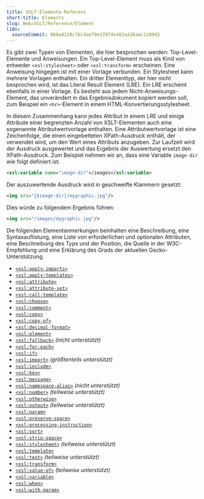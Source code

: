 ```yaml
---
title: XSLT-Elemente-Referenz
short-title: Elements
slug: Web/XSLT/Reference/Element
l10n:
  sourceCommit: 968a8128c76cdae79e17d74e482a426aec1189d2
---
```


Es gibt zwei Typen von Elementen, die hier besprochen werden: Top-Level-Elemente und Anweisungen. Ein Top-Level-Element muss als Kind von entweder `<xsl:stylesheet>` oder `<xsl:transform>` erscheinen. Eine Anweisung hingegen ist mit einer Vorlage verbunden. Ein Stylesheet kann mehrere Vorlagen enthalten. Ein dritter Elementtyp, der hier nicht besprochen wird, ist das Literal Result Element (LRE). Ein LRE erscheint ebenfalls in einer Vorlage. Es besteht aus jedem Nicht-Anweisungs-Element, das unverändert in das Ergebnisdokument kopiert werden soll, zum Beispiel ein `<hr>`-Element in einem HTML-Konvertierungsstylesheet.

In diesem Zusammenhang kann jedes Attribut in einem LRE und einige Attribute einer begrenzten Anzahl von XSLT-Elementen auch eine sogenannte Attributwertvorlage enthalten. Eine Attributwertvorlage ist eine Zeichenfolge, die einen eingebetteten XPath-Ausdruck enthält, der verwendet wird, um den Wert eines Attributs anzugeben. Zur Laufzeit wird der Ausdruck ausgewertet und das Ergebnis der Auswertung ersetzt den XPath-Ausdruck. Zum Beispiel nehmen wir an, dass eine Variable `image-dir` wie folgt definiert ist:

```xml
<xsl:variable name="image-dir">/images</xsl:variable>
```

Der auszuwertende Ausdruck wird in geschweifte Klammern gesetzt:

```xml
<img src="{$image-dir}/mygraphic.jpg"/>
```

Dies würde zu folgendem Ergebnis führen:

```xml
<img src="/images/mygraphic.jpg"/>
```

Die folgenden Elementanmerkungen beinhalten eine Beschreibung, eine Syntaxauflistung, eine Liste von erforderlichen und optionalen Attributen, eine Beschreibung des Typs und der Position, die Quelle in der W3C-Empfehlung und eine Erklärung des Grads der aktuellen Gecko-Unterstützung.

- [`<xsl:apply-imports>`](/de/docs/Web/XSLT/Reference/Element/apply-imports)
- [`<xsl:apply-templates>`](/de/docs/Web/XSLT/Reference/Element/apply-templates)
- [`<xsl:attribute>`](/de/docs/Web/XSLT/Reference/Element/attribute)
- [`<xsl:attribute-set>`](/de/docs/Web/XSLT/Reference/Element/attribute-set)
- [`<xsl:call-template>`](/de/docs/Web/XSLT/Reference/Element/call-template)
- [`<xsl:choose>`](/de/docs/Web/XSLT/Reference/Element/choose)
- [`<xsl:comment>`](/de/docs/Web/XSLT/Reference/Element/comment)
- [`<xsl:copy>`](/de/docs/Web/XSLT/Reference/Element/copy)
- [`<xsl:copy-of>`](/de/docs/Web/XSLT/Reference/Element/copy-of)
- [`<xsl:decimal-format>`](/de/docs/Web/XSLT/Reference/Element/decimal-format)
- [`<xsl:element>`](/de/docs/Web/XSLT/Reference/Element/element)
- [`<xsl:fallback>`](/de/docs/Web/XSLT/Reference/Element/fallback) _(nicht unterstützt)_
- [`<xsl:for-each>`](/de/docs/Web/XSLT/Reference/Element/for-each)
- [`<xsl:if>`](/de/docs/Web/XSLT/Reference/Element/if)
- [`<xsl:import>`](/de/docs/Web/XSLT/Reference/Element/import) _(größtenteils unterstützt)_
- [`<xsl:include>`](/de/docs/Web/XSLT/Reference/Element/include)
- [`<xsl:key>`](/de/docs/Web/XSLT/Reference/Element/key)
- [`<xsl:message>`](/de/docs/Web/XSLT/Reference/Element/message)
- [`<xsl:namespace-alias>`](/de/docs/Web/XSLT/Reference/Element/namespace-alias) _(nicht unterstützt)_
- [`<xsl:number>`](/de/docs/Web/XSLT/Reference/Element/number) _(teilweise unterstützt)_
- [`<xsl:otherwise>`](/de/docs/Web/XSLT/Reference/Element/otherwise)
- [`<xsl:output>`](/de/docs/Web/XSLT/Reference/Element/output) _(teilweise unterstützt)_
- [`<xsl:param>`](/de/docs/Web/XSLT/Reference/Element/param)
- [`<xsl:preserve-space>`](/de/docs/Web/XSLT/Reference/Element/preserve-space)
- [`<xsl:processing-instruction>`](/de/docs/Web/XSLT/Reference/Element/processing-instruction)
- [`<xsl:sort>`](/de/docs/Web/XSLT/Reference/Element/sort)
- [`<xsl:strip-space>`](/de/docs/Web/XSLT/Reference/Element/strip-space)
- [`<xsl:stylesheet>`](/de/docs/Web/XSLT/Reference/Element/stylesheet) _(teilweise unterstützt)_
- [`<xsl:template>`](/de/docs/Web/XSLT/Reference/Element/template)
- [`<xsl:text>`](/de/docs/Web/XSLT/Reference/Element/text) _(teilweise unterstützt)_
- [`<xsl:transform>`](/de/docs/Web/XSLT/Reference/Element/transform)
- [`<xsl:value-of>`](/de/docs/Web/XSLT/Reference/Element/value-of) _(teilweise unterstützt)_
- [`<xsl:variable>`](/de/docs/Web/XSLT/Reference/Element/variable)
- [`<xsl:when>`](/de/docs/Web/XSLT/Reference/Element/when)
- [`<xsl:with-param>`](/de/docs/Web/XSLT/Reference/Element/with-param)
